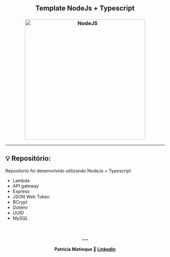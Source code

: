 <h2 align="center">
   Template NodeJs + Typescript
</h2>

<h3 align="center">
  <img alt="NodeJS"
    src="https://www.opus-software.com.br/wp-content/uploads/2018/09/nodejs.jpg" width="380px"/>
</h3>
<hr/>

## 💡 Repositório:

Repositorio foi desenvolvido utilizando NodeJs + Typescript 
- Lambda
- API gateway
- Express 
- JSON Web Token
- BCrypt
- Dotenv
- UUID
- MySQL

<br/>

<h4 align="center">
  ---

Patricia Matieque :wave: [Linkedin](https://www.linkedin.com/in/patricia-matiesque/)
</h4>

<br/>